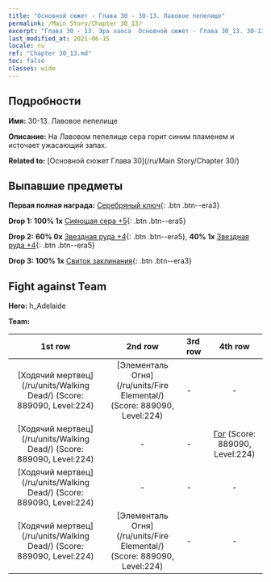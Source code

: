 ```yaml
---
title: "Основной сюжет - Глава 30 - 30-13. Лавовое пепелище"
permalink: /Main Story/Chapter 30_13/
excerpt: "Глава 30 - 13. Эра хаоса  Основной сюжет - Глава 30_13. 30-13. Лавовое пепелище"
last_modified_at: 2021-06-15
locale: ru
ref: "Chapter 30_13.md"
toc: false
classes: wide
---
```


## Подробности

 **Имя:** 30-13. Лавовое пепелище

 **Описание:** На Лавовом пепелище сера горит синим пламенем и источает ужасающий запах.

 **Related to:** [Основной сюжет Глава 30](/ru/Main Story/Chapter 30/)

## Выпавшие предметы

 **Первая полная награда:** [Серебряный ключ](/ItemsRU/con_693/){: .btn .btn--era3}

 **Drop 1:** **100% 1x** [Сияющая сера +5](/ItemsRU/mat_99/){: .btn .btn--era5}

 **Drop 2:** **60% 0x** [Звездная руда +4](/ItemsRU/mat_89/){: .btn .btn--era5}, **40% 1x** [Звездная руда +4](/ItemsRU/mat_89/){: .btn .btn--era5}

 **Drop 3:** **100% 1x** [Свиток заклинания](/ItemsRU/con_694/){: .btn .btn--era3}


## Fight against Team
 **Hero:** h_Adelaide

 **Team:**


  | 1st row | 2nd row | 3rd row | 4th row |
  |:----:|:----:|:----|:----:|
  | [Ходячий мертвец](/ru/units/Walking Dead/) (Score: 889090, Level:224)  | [Элементаль Огня](/ru/units/Fire Elemental/) (Score: 889090, Level:224)  | - | - |
  | [Ходячий мертвец](/ru/units/Walking Dead/) (Score: 889090, Level:224)  | - | - | [Гог](/ru/units/Gog/) (Score: 889090, Level:224)  |
  | [Ходячий мертвец](/ru/units/Walking Dead/) (Score: 889090, Level:224)  | - | - | - |
  | [Ходячий мертвец](/ru/units/Walking Dead/) (Score: 889090, Level:224)  | [Элементаль Огня](/ru/units/Fire Elemental/) (Score: 889090, Level:224)  | - | - |


